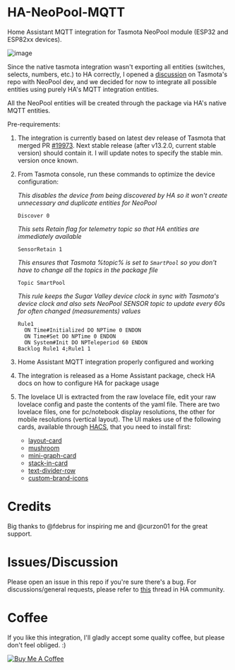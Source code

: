 # HA-NeoPool-MQTT
Home Assistant MQTT integration for Tasmota NeoPool module (ESP32 and ESP82xx devices).

![image](https://github.com/alexdelprete/HA-NeoPool-MQTT/assets/7027842/e20e21c4-02b5-4e24-8453-d991c2f03f52)

Since the native tasmota integration wasn't exporting all entities (switches, selects, numbers, etc.) to HA correctly, I opened a [discussion](https://github.com/arendst/Tasmota/discussions/19811) on Tasmota's repo with NeoPool dev, and we decided for now to integrate all possible entities using purely HA's MQTT integration entities.

All the NeoPool entities will be created through the package via HA's native MQTT entities.

Pre-requirements:

1. The integration is currently based on latest dev release of Tasmota that merged PR [#19973](https://github.com/arendst/Tasmota/pull/19973). Next stable release (after v13.2.0, current stable version) should contain it. I will update notes to specify the stable min. version once known.
2. From Tasmota console, run these commands to optimize the device configuration:

    _This disables the device from being discovered by HA so it won't create unnecessary and duplicate entities for NeoPool_
    ```console
    Discover 0
    ```
    _This sets Retain flag for telemetry topic so that HA entities are immediately available_
    ```console
    SensorRetain 1
    ```
    _This ensures that Tasmota %topic% is set to `SmartPool` so you don't have to change all the topics in the package file_
    ```console
    Topic SmartPool
    ```
    _This rule keeps the Sugar Valley device clock in sync with Tasmota's device clock and also sets NeoPool SENSOR topic to update every 60s for often changed (measurements) values_
    ```console
    Rule1
      ON Time#Initialized DO NPTime 0 ENDON
      ON Time#Set DO NPTime 0 ENDON
      ON System#Init DO NPTeleperiod 60 ENDON
    Backlog Rule1 4;Rule1 1
    ```
3. Home Assistant MQTT integration properly configured and working
4. The integration is released as a Home Assistant package, check HA docs on how to configure HA for package usage
5. The lovelace UI is extracted from the raw lovelace file, edit your raw lovelace config and paste the contents of the yaml file.
   There are two lovelace files, one for pc/notebook display resolutions, the other for mobile resolutions (vertical layout).
   The UI makes use of the following cards, available through [HACS](https://github.com/hacs), that you need to install first:
    - [layout-card](https://github.com/thomasloven/lovelace-layout-card)
    - [mushroom](https://github.com/piitaya/lovelace-mushroom)
    - [mini-graph-card](https://github.com/kalkih/mini-graph-card)
    - [stack-in-card](https://github.com/custom-cards/stack-in-card)
    - [text-divider-row](https://github.com/iantrich/text-divider-row)
    - [custom-brand-icons](https://github.com/elax46/custom-brand-icons)

# Credits
Big thanks to @fdebrus for inspiring me and @curzon01 for the great support.

# Issues/Discussion
Please open an issue in this repo if you're sure there's a bug. For discussions/general requests, please refer to [this](https://community.home-assistant.io/t/ha-neopool-mqtt-integration-of-tasmota-neopool-for-sugar-valley-hayward-aquarite-bayrol-devices/632517?u=alexdelprete) thread in HA community.

# Coffee

If you like this integration, I'll gladly accept some quality coffee, but please don't feel obliged. :)

<a href="https://www.buymeacoffee.com/alexdelprete" target="_blank"><img src="https://www.buymeacoffee.com/assets/img/custom_images/black_img.png" alt="Buy Me A Coffee" style="height: auto !important;width: auto !important;" ></a><br>
